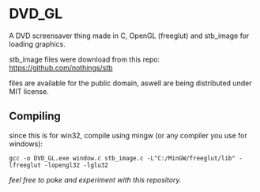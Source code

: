 # DVD_GL
A DVD screensaver thing made in C, OpenGL (freeglut) and stb_image for loading graphics.

stb_image files were download from this repo: https://github.com/nothings/stb

files are available for the public domain, aswell are being distributed under MIT license.

## Compiling
since this is for win32, compile using mingw (or any compiler you use for windows):
```
gcc -o DVD_GL.exe window.c stb_image.c -L"C:/MinGW/freeglut/lib" -lfreeglut -lopengl32 -lglu32
```
_feel free to poke and experiment with this repository._
